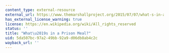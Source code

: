 ```yaml
---
content_type: external-resource
external_url: https://www.themarshallproject.org/2015/07/07/what-s-in-a-prison-meal
has_external_license_warning: true
license: https://en.wikipedia.org/wiki/All_rights_reserved
status: ''
title: "What\u2019s in a Prison Meal?"
uid: 5da507bc-97a2-49bb-92a9-d06db8ab4c2c
wayback_url: ''
---
```

